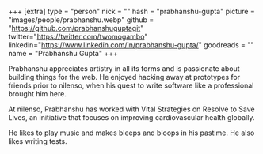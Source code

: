 +++
[extra]
type = "person"
nick = ""
hash = "prabhanshu-gupta"
picture = "images/people/prabhanshu.webp"
github = "https://github.com/prabhanshuguptagit"
twitter="https://twitter.com/twomogambo"
linkedin="https://www.linkedin.com/in/prabhanshu-gupta/"
goodreads = ""
name = "Prabhanshu Gupta"
+++

  <p class="text-black text-base leading-normal  md:text-xl lg:text-xl md:leading-snug font-light pb-4 md:pb-7">
    Prabhanshu appreciates artistry in all its forms and is passionate about building things for the web.
    He enjoyed hacking away at prototypes for friends prior to nilenso, when his quest to write software like a professional brought him here.
  </p>
  <p class="text-black text-base leading-normal  md:text-xl lg:text-xl md:leading-snug font-light pb-4 md:pb-7">
    At nilenso, Prabhanshu has worked with Vital Strategies on Resolve to Save Lives, an initiative that focuses on improving cardiovascular health globally.
  </p>
  <p class="text-black text-base leading-normal  md:text-xl lg:text-xl md:leading-snug font-light pb-4 md:pb-7">
    He likes to play music and makes bleeps and bloops in his pastime. He also likes writing tests.
  </p>

